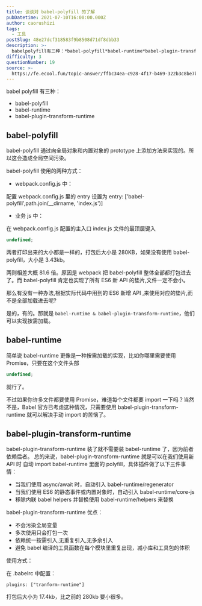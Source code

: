 ```yaml
---
title: 谈谈对 babel-polyfill 的了解
pubDatetime: 2021-07-10T16:00:00.000Z
author: caorushizi
tags:
  - 工具
postSlug: 48e27dcf318583f9b8508d71df8dbb33
description: >-
  babelpolyfill有三种：*babel-polyfill*babel-runtime*babel-plugin-transform-runtimebabel-polyfill---------
difficulty: 3
questionNumber: 19
source: >-
  https://fe.ecool.fun/topic-answer/ffbc34ea-c928-4f17-b469-322b3c8be7be?orderBy=updateTime&order=desc&tagId=29
---
```


babel polyfill 有三种：

- babel-polyfill
- babel-runtime
- babel-plugin-transform-runtime

## babel-polyfill

babel-polyfill 通过向全局对象和内置对象的 prototype 上添加方法来实现的。所以这会造成全局空间污染。

babel-polyfill 使用的两种方式：

- webpack.config.js 中：

配置 webpack.config.js 里的 entry 设置为 entry: \['babel-polyfill',path.join(\_\_dirname, 'index.js')\]

- 业务 js 中：

在 webpack.config.js 配置的主入口 index.js 文件的最顶层键入

```typescript
undefined;
```

两者打印出来的大小都是一样的，打包后大小是 280KB，如果没有使用 babel-polyfill，大小是 3.43kb。

两则相差大概 81.6 倍。原因是 webpack 把 babel-polyfill 整体全部都打包进去了。而 babel-polyfill 肯定也实现了所有 ES6 新 API 的垫片,文件一定不会小。

那么有没有一种办法,根据实际代码中用到的 ES6 新增 API ,来使用对应的垫片,而不是全部加载进去呢?

是的，有的。那就是 `babel-runtime & babel-plugin-transform-runtime`，他们可以实现按需加载。

## babel-runtime

简单说 babel-runtime 更像是一种按需加载的实现，比如你哪里需要使用 Promise，只要在这个文件头部

```typescript
undefined;
```

就行了。

不过如果你许多文件都要使用 Promise，难道每个文件都要 import 一下吗？当然不是，Babel 官方已考虑这种情况，只需要使用 babel-plugin-transform-runtime 就可以解决手动 import 的苦恼了。

## babel-plugin-transform-runtime

babel-plugin-transform-runtime 装了就不需要装 babel-runtime 了，因为前者依赖后者。 总的来说，babel-plugin-transform-runtime 就是可以在我们使用新 API 时 自动 import babel-runtime 里面的 polyfill，具体插件做了以下三件事情：

- 当我们使用 async/await 时，自动引入 babel-runtime/regenerator
- 当我们使用 ES6 的静态事件或内置对象时，自动引入 babel-runtime/core-js
- 移除内联 babel helpers 并替换使用 babel-runtime/helpers 来替换

babel-plugin-transform-runtime 优点：

- 不会污染全局变量
- 多次使用只会打包一次
- 依赖统一按需引入,无重复引入,无多余引入
- 避免 babel 编译的工具函数在每个模块里重复出现，减小库和工具包的体积

使用方式：

在 .babelrc 中配置：

    plugins: ["tranform-runtime"]

打包后大小为 17.4kb，比之前的 280kb 要小很多。

